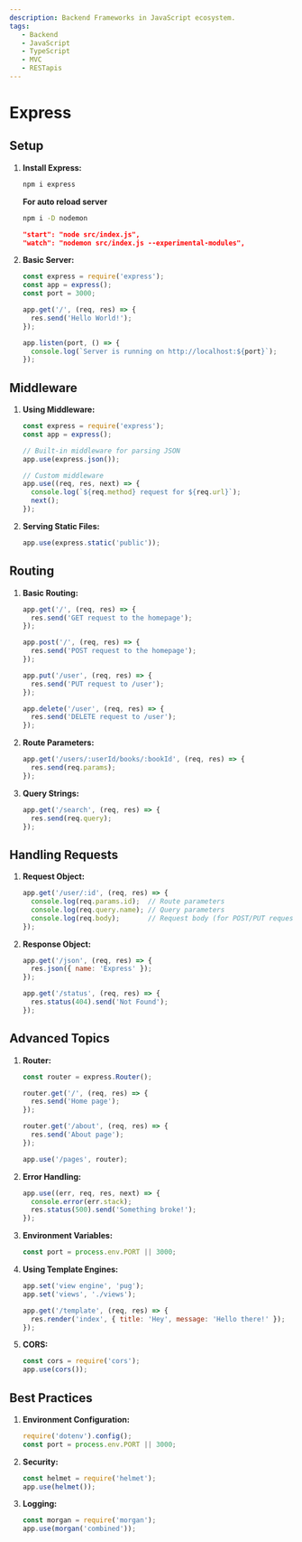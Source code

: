 ```yaml
---
description: Backend Frameworks in JavaScript ecosystem.
tags:
   - Backend
   - JavaScript
   - TypeScript
   - MVC
   - RESTapis
---
```


# Express

## Setup

1. **Install Express:**

   ```bash
   npm i express
   ```

   **For auto reload server**

   ```bash
   npm i -D nodemon
   ```

   ```json
   "start": "node src/index.js",
   "watch": "nodemon src/index.js --experimental-modules",
   ```

2. **Basic Server:**

   ```javascript
   const express = require('express');
   const app = express();
   const port = 3000;

   app.get('/', (req, res) => {
     res.send('Hello World!');
   });

   app.listen(port, () => {
     console.log(`Server is running on http://localhost:${port}`);
   });
   ```

## Middleware

1. **Using Middleware:**

   ```javascript
   const express = require('express');
   const app = express();

   // Built-in middleware for parsing JSON
   app.use(express.json());

   // Custom middleware
   app.use((req, res, next) => {
     console.log(`${req.method} request for ${req.url}`);
     next();
   });
   ```

2. **Serving Static Files:**

   ```javascript
   app.use(express.static('public'));
   ```

## Routing

1. **Basic Routing:**

   ```javascript
   app.get('/', (req, res) => {
     res.send('GET request to the homepage');
   });

   app.post('/', (req, res) => {
     res.send('POST request to the homepage');
   });

   app.put('/user', (req, res) => {
     res.send('PUT request to /user');
   });

   app.delete('/user', (req, res) => {
     res.send('DELETE request to /user');
   });
   ```

2. **Route Parameters:**

   ```javascript
   app.get('/users/:userId/books/:bookId', (req, res) => {
     res.send(req.params);
   });
   ```

3. **Query Strings:**

   ```javascript
   app.get('/search', (req, res) => {
     res.send(req.query);
   });
   ```

## Handling Requests

1. **Request Object:**

   ```javascript
   app.get('/user/:id', (req, res) => {
     console.log(req.params.id);  // Route parameters
     console.log(req.query.name); // Query parameters
     console.log(req.body);       // Request body (for POST/PUT requests)
   });
   ```

2. **Response Object:**

   ```javascript
   app.get('/json', (req, res) => {
     res.json({ name: 'Express' });
   });

   app.get('/status', (req, res) => {
     res.status(404).send('Not Found');
   });
   ```

## Advanced Topics

1. **Router:**

   ```javascript
   const router = express.Router();

   router.get('/', (req, res) => {
     res.send('Home page');
   });

   router.get('/about', (req, res) => {
     res.send('About page');
   });

   app.use('/pages', router);
   ```

2. **Error Handling:**

   ```javascript
   app.use((err, req, res, next) => {
     console.error(err.stack);
     res.status(500).send('Something broke!');
   });
   ```

3. **Environment Variables:**

   ```javascript
   const port = process.env.PORT || 3000;
   ```

4. **Using Template Engines:**

   ```javascript
   app.set('view engine', 'pug');
   app.set('views', './views');

   app.get('/template', (req, res) => {
     res.render('index', { title: 'Hey', message: 'Hello there!' });
   });
   ```

5. **CORS:**

   ```javascript
   const cors = require('cors');
   app.use(cors());
   ```

## Best Practices

1. **Environment Configuration:**

   ```javascript
   require('dotenv').config();
   const port = process.env.PORT || 3000;
   ```

2. **Security:**

   ```javascript
   const helmet = require('helmet');
   app.use(helmet());
   ```

3. **Logging:**

   ```javascript
   const morgan = require('morgan');
   app.use(morgan('combined'));
   ```
